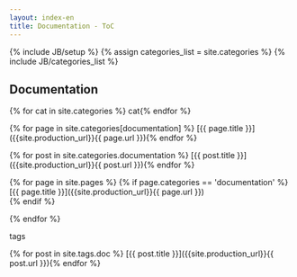 ```yaml
---
layout: index-en
title: Documentation - ToC
---
```

{% include JB/setup %}
{% assign categories_list = site.categories %}
{% include JB/categories_list %}

## Documentation
{% for cat in site.categories %}
cat{% endfor %}


{% for page in site.categories[documentation] %}
[{{ page.title }}]({{site.production_url}}{{ page.url }}){% endfor %}

{% for post in site.categories.documentation %}
[{{ post.title }}]({{site.production_url}}{{ post.url }}){% endfor %}

{% for page in site.pages %}
{% if page.categories == 'documentation' %}
      	[{{ page.title }}]({{site.production_url}}{{ page.url }})      	
      	{% endif %}



{% endfor %}

tags

{% for post in site.tags.doc %}
[{{ post.title }}]({{site.production_url}}{{ post.url }}){% endfor %}


